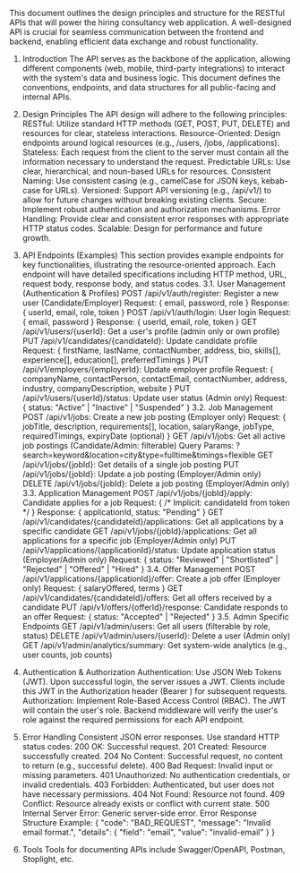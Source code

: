 This document outlines the design principles and structure for the RESTful APIs that will power the hiring consultancy web application. A well-designed API is crucial for seamless communication between the frontend and backend, enabling efficient data exchange and robust functionality.
1. Introduction
The API serves as the backbone of the application, allowing different components (web, mobile, third-party integrations) to interact with the system's data and business logic. This document defines the conventions, endpoints, and data structures for all public-facing and internal APIs.
2. Design Principles
The API design will adhere to the following principles:
RESTful: Utilize standard HTTP methods (GET, POST, PUT, DELETE) and resources for clear, stateless interactions.
Resource-Oriented: Design endpoints around logical resources (e.g., /users, /jobs, /applications).
Stateless: Each request from the client to the server must contain all the information necessary to understand the request.
Predictable URLs: Use clear, hierarchical, and noun-based URLs for resources.
Consistent Naming: Use consistent casing (e.g., camelCase for JSON keys, kebab-case for URLs).
Versioned: Support API versioning (e.g., /api/v1/) to allow for future changes without breaking existing clients.
Secure: Implement robust authentication and authorization mechanisms.
Error Handling: Provide clear and consistent error responses with appropriate HTTP status codes.
Scalable: Design for performance and future growth.
3. API Endpoints (Examples)
This section provides example endpoints for key functionalities, illustrating the resource-oriented approach. Each endpoint will have detailed specifications including HTTP method, URL, request body, response body, and status codes.
3.1. User Management (Authentication & Profiles)
POST /api/v1/auth/register: Register a new user (Candidate/Employer)
Request: { email, password, role }
Response: { userId, email, role, token }
POST /api/v1/auth/login: User login
Request: { email, password }
Response: { userId, email, role, token }
GET /api/v1/users/{userId}: Get a user's profile (admin only or own profile)
PUT /api/v1/candidates/{candidateId}: Update candidate profile
Request: { firstName, lastName, contactNumber, address, bio, skills[], experience[], education[], preferredTimings }
PUT /api/v1/employers/{employerId}: Update employer profile
Request: { companyName, contactPerson, contactEmail, contactNumber, address, industry, companyDescription, website }
PUT /api/v1/users/{userId}/status: Update user status (Admin only)
Request: { status: "Active" | "Inactive" | "Suspended" }
3.2. Job Management
POST /api/v1/jobs: Create a new job posting (Employer only)
Request: { jobTitle, description, requirements[], location, salaryRange, jobType, requiredTimings, expiryDate (optional) }
GET /api/v1/jobs: Get all active job postings (Candidate/Admin: filterable)
Query Params: ?search=keyword&location=city&type=fulltime&timings=flexible
GET /api/v1/jobs/{jobId}: Get details of a single job posting
PUT /api/v1/jobs/{jobId}: Update a job posting (Employer/Admin only)
DELETE /api/v1/jobs/{jobId}: Delete a job posting (Employer/Admin only)
3.3. Application Management
POST /api/v1/jobs/{jobId}/apply: Candidate applies for a job
Request: { /* Implicit: candidateId from token */ }
Response: { applicationId, status: "Pending" }
GET /api/v1/candidates/{candidateId}/applications: Get all applications by a specific candidate
GET /api/v1/jobs/{jobId}/applications: Get all applications for a specific job (Employer/Admin only)
PUT /api/v1/applications/{applicationId}/status: Update application status (Employer/Admin only)
Request: { status: "Reviewed" | "Shortlisted" | "Rejected" | "Offered" | "Hired" }
3.4. Offer Management
POST /api/v1/applications/{applicationId}/offer: Create a job offer (Employer only)
Request: { salaryOffered, terms }
GET /api/v1/candidates/{candidateId}/offers: Get all offers received by a candidate
PUT /api/v1/offers/{offerId}/response: Candidate responds to an offer
Request: { status: "Accepted" | "Rejected" }
3.5. Admin Specific Endpoints
GET /api/v1/admin/users: Get all users (filterable by role, status)
DELETE /api/v1/admin/users/{userId}: Delete a user (Admin only)
GET /api/v1/admin/analytics/summary: Get system-wide analytics (e.g., user counts, job counts)
4. Authentication & Authorization
Authentication: Use JSON Web Tokens (JWT).
Upon successful login, the server issues a JWT.
Clients include this JWT in the Authorization header (Bearer <token>) for subsequent requests.
Authorization: Implement Role-Based Access Control (RBAC).
The JWT will contain the user's role.
Backend middleware will verify the user's role against the required permissions for each API endpoint.
5. Error Handling
Consistent JSON error responses.
Use standard HTTP status codes:
200 OK: Successful request.
201 Created: Resource successfully created.
204 No Content: Successful request, no content to return (e.g., successful delete).
400 Bad Request: Invalid input or missing parameters.
401 Unauthorized: No authentication credentials, or invalid credentials.
403 Forbidden: Authenticated, but user does not have necessary permissions.
404 Not Found: Resource not found.
409 Conflict: Resource already exists or conflict with current state.
500 Internal Server Error: Generic server-side error.
Error Response Structure Example:
{
  "code": "BAD_REQUEST",
  "message": "Invalid email format.",
  "details": {
    "field": "email",
    "value": "invalid-email"
  }
}


6. Tools
Tools for documenting APIs include Swagger/OpenAPI, Postman, Stoplight, etc.
